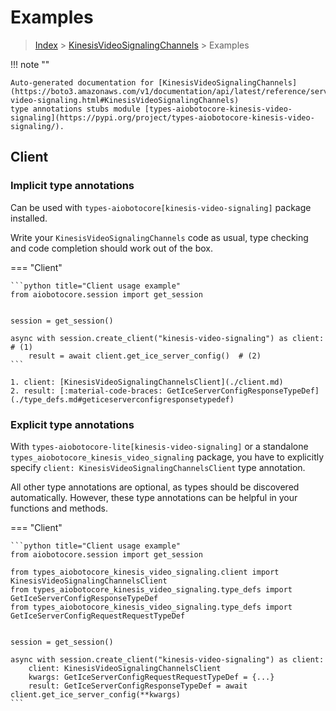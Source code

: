 # Examples

> [Index](../README.md) > [KinesisVideoSignalingChannels](./README.md) > Examples

!!! note ""

    Auto-generated documentation for [KinesisVideoSignalingChannels](https://boto3.amazonaws.com/v1/documentation/api/latest/reference/services/kinesis-video-signaling.html#KinesisVideoSignalingChannels)
    type annotations stubs module [types-aiobotocore-kinesis-video-signaling](https://pypi.org/project/types-aiobotocore-kinesis-video-signaling/).

## Client

### Implicit type annotations

Can be used with `types-aiobotocore[kinesis-video-signaling]` package installed.

Write your `KinesisVideoSignalingChannels` code as usual,
type checking and code completion should work out of the box.



=== "Client"

    ```python title="Client usage example"
    from aiobotocore.session import get_session


    session = get_session()

    async with session.create_client("kinesis-video-signaling") as client:  # (1)
        result = await client.get_ice_server_config()  # (2)
    ```

    1. client: [KinesisVideoSignalingChannelsClient](./client.md)
    2. result: [:material-code-braces: GetIceServerConfigResponseTypeDef](./type_defs.md#geticeserverconfigresponsetypedef) 






### Explicit type annotations

With `types-aiobotocore-lite[kinesis-video-signaling]`
or a standalone `types_aiobotocore_kinesis_video_signaling` package, you have to explicitly specify
`client: KinesisVideoSignalingChannelsClient` type annotation.

All other type annotations are optional, as types should be discovered automatically.
However, these type annotations can be helpful in your functions and methods.


=== "Client"

    ```python title="Client usage example"
    from aiobotocore.session import get_session

    from types_aiobotocore_kinesis_video_signaling.client import KinesisVideoSignalingChannelsClient
    from types_aiobotocore_kinesis_video_signaling.type_defs import GetIceServerConfigResponseTypeDef
    from types_aiobotocore_kinesis_video_signaling.type_defs import GetIceServerConfigRequestRequestTypeDef


    session = get_session()

    async with session.create_client("kinesis-video-signaling") as client:
        client: KinesisVideoSignalingChannelsClient
        kwargs: GetIceServerConfigRequestRequestTypeDef = {...}
        result: GetIceServerConfigResponseTypeDef = await client.get_ice_server_config(**kwargs)
    ```




